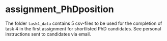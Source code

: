 # assignment_PhDposition

The folder `task4_data` contains 5 csv-files to be used for the completion of task 4 in the first assignment for shortlisted PhD candidates. See personal instructions sent to candidates via email.
